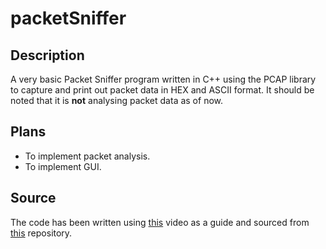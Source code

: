 # packetSniffer

## Description
A very basic Packet Sniffer program written in C++ using the PCAP library to capture and print out packet data in HEX and ASCII format. It should be noted that it is **not** analysing packet data as of now.

## Plans
* To implement packet analysis.
* To implement GUI.

## Source
The code has been written using [this](https://www.youtube.com/watch?v=qm6dUDO4SjQ) video as a guide and sourced from [this](https://github.com/PolyBitz-Official/demoPacketSniffer) repository.